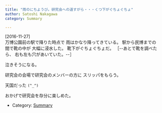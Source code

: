 ```yaml
---
title: "雨のにちようび。研究会への道すがら・・・くつ下がぐちょぐちょ"
author: Satoshi Nakagawa
category: Summary

---
```


[2016-11-27]  
 万博公園前の駅で降りた時点で
雨はかなり降ってきている。
駅から民博までの間で靴の中が
大幅に浸水した。
靴下がぐちょぐちょだ。
［--あとで靴を調べたら、
右も左も穴があいていた。--］

 泣きそうになる。

<!--more-->

 研究会の会場で研究会のメンバーの方に
スリッパをもらう。

 天国だった `(^_^)`

 おかげで研究会を存分に楽しめた。

- Category: [Summary](/categories.html#Summary)

